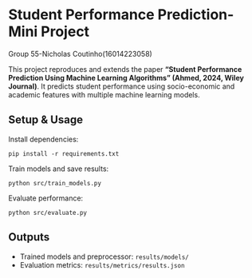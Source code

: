 # Student Performance Prediction-Mini Project

Group 55-Nicholas Coutinho(16014223058)

This project reproduces and extends the paper **“Student Performance Prediction Using Machine Learning Algorithms” (Ahmed, 2024, Wiley Journal)**. It predicts student performance using socio-economic and academic features with multiple machine learning models.

## Setup & Usage
Install dependencies:

    pip install -r requirements.txt

Train models and save results:

    python src/train_models.py

Evaluate performance:

    python src/evaluate.py

## Outputs
- Trained models and preprocessor: `results/models/`
- Evaluation metrics: `results/metrics/results.json`
